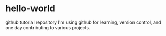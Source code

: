 # hello-world
github tutorial repository
I'm using github for learning, version control, and one day contributing to various projects.
